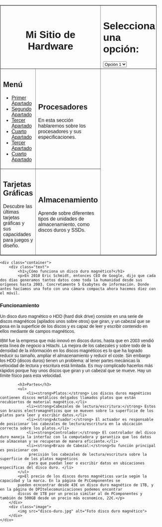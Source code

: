 <!DOCTYPE html>
<html>
<head>
    <meta charset="UTF-8">
    <title>Mi Sitio de Hardware</title>
</head>
<body>
    <table border="1" width="100%">
        <tr>
            <td colspan="2" align="center">
                <h1>Mi Sitio de Hardware</h1>
            </td>
			<td>
			  <h1>Selecciona una opción:</h1>
    <select>
        <option value="opcion1">Opción 1</option>
        <option value="opcion2">Opción 2</option>
        <option value="opcion3">Opción 3</option>
        <option value="opcion4">Opción 4</option>
        <option value="opcion5">Opción 5</option>
    </select>
	</TD>
        </tr>
        <tr>
            <td width="30%">
                <h2>Menú</h2>
                <ul>
                    <li><a href="#Primer Apartado">Primer Apartado</a></li>
                    <li><a href="#Segundo Apartado">Segundo Apartado</a></li>
                    <li><a href="#Tercer Apartad">Tercer Apartado</a></li>
                    <li><a href="#Cuarto Apartado">Cuarto Apartado</a></li>
                    <li><a href="#Quinto Apartad">Tercer Apartado</a></li>
                    <li><a href="#Sexto Apartado">Cuarto Apartado</a></li>
                </ul>
            </td>
            <td>
                <h2 id="procesadores">Procesadores</h2>
                <p>En esta sección hablaremos sobre los procesadores y sus especificaciones.</p>
            </td>
        </tr>
        <tr>
            <td>
                <h2 id="tarjetas-graficas">Tarjetas Gráficas</h2>
                <p>Descubre las últimas tarjetas gráficas y sus capacidades para juegos y diseño.</p>
            </td>
            <td>
                <h2 id="almacenamiento">Almacenamiento</h2>
                <p>Aprende sobre diferentes tipos de unidades de almacenamiento, como discos duros y SSDs.</p>
            </td>
        </tr>
    </table>
  
</body>
<html>

<body>
<!-- PARTE DE TRISTÁN (DISCOS MAGNÉTICOS) -->
    <meta charset="UTF-8">
    <title>Disco Duro Magnético</title>
    <style>
        body {
            font-family: Arial, sans-serif;
            margin: 0;
            padding: 0;
        }
        .container {
            width: 80%;
            margin: 0 auto;
            padding: 20px;
        }
        .text {
            width: 65%;
            float: left;
        }
        .image {
            width: 35%;
            float: right;
        }
        img {
            width: 100%;
            height: auto;
        }
    </style>


    <div class="container">
        <div class="text">
            <h1>¿Cómo funciona un disco duro magnético?</h1>
            <p>En 2010 Eric Schmidt, entonces CEO de Google, dijo que cada dos días generamos tantos datos como toda la humanidad desde sus orígenes hasta 2003. Concretamente 5 Exabytes de información. Donde antes hacíamos una foto con una cámara compacta ahora hacemos diez con el móvil.
</p>
		<h3>Funcionamiento</h4>
		Un disco duro magnético o HDD (hard disk drive) consiste en una serie de discos magnéticos (apilados unos sobre otros) que giran, y un cabezal que se posa en la superficie de los discos y es capaz de leer y escribir contenido en ellos mediante de campos magnéticos.

IBM fue la empresa que más innovó en discos duros, hasta que en 2003 vendió esta línea de negocio a Hitachi. La mejora de los cabezales y sobre todo de la densidad de la información en los discos magnéticos es lo que ha logrado reducir su tamaño, ampliar el almacenamiento y reducir el coste.
Sin embargo los HDD (discos duros) tienen un problema: al tener partes mecánicas la velocidad de lectura y escritura está limitada. Es muy complicado hacerlos más rápidos porque hay unos discos que giran y un cabezal que se mueve. Hay un límite físico para esta velocidad.

			
			
			
			
			
			
			
			
			
			<h3>Partes</h3>
            <ul>
                <li><strong>Platos:</strong> Los discos duros magnéticos contienen discos metálicos delgados llamados platos que están recubiertos de material magnético.</li>
                <li><strong>Cabezales de lectura/escritura:</strong> Estos son brazos electromagnéticos que se mueven sobre la superficie de los platos para leer y escribir datos.</li>
                <li><strong>Actuador:</strong> El actuador es responsable de posicionar los cabezales de lectura/escritura en la ubicación correcta sobre los platos.</li>
                <li><strong>Controlador:</strong> El controlador del disco duro maneja la interfaz con la computadora y garantiza que los datos se almacenan y se recuperan de manera eficiente.</li>
				<li><strong>Brazo de Cabezal:</strong>Su función principal es posicionar con 
				 precisión los cabezales de lectura/escritura sobre la superficie de los platos magnéticos 
				 para que puedan leer o escribir datos en ubicaciones específicas del disco duro. </li>
            </ul>
            <p>El precio de los discos duros magnéticos varía según la capacidad y la marca. En la página de PcComponentes se 
			pueden ecncontrar desde 43€ un disco duro magnético de 1TB, y en la página de DPItelecomunicaciones podemos encontrar
			discos de 1TB por un precio similar al de PComponentes y también de 500GB desde un precio más economico, 22€.</p>
        </div>
        <div class="image">
            <img src="disco-duro.jpg" alt="Foto disco duro magnético">
        </div>
    </div>
</body>

</html>
